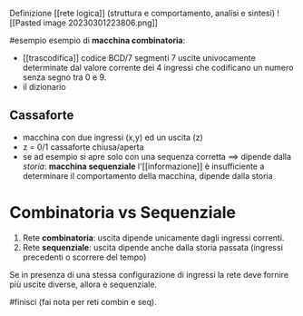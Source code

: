 Definizione [[rete logica]] (struttura e comportamento, analisi e sintesi)
![[Pasted image 20230301223806.png]]

#esempio 
esempio di **macchina combinatoria**:
- [[trascodifica]] codice BCD/7 segmenti
	7 uscite univocamente determinate dal valore corrente dei 4 ingressi che codificano un numero senza segno tra 0 e 9.
- il dizionario

## Cassaforte
- macchina con due ingressi (x,y) ed un uscita (z)
- z = 0/1 cassaforte chiusa/aperta
- se ad esempio si apre solo con una sequenza corretta $\implies$ dipende dalla *storia*:
	**macchina sequenziale**
		l'[[informazione]] è insufficiente a determinare il comportamento della macchina, dipende dalla storia

# Combinatoria vs Sequenziale
1. Rete **combinatoria**: uscita dipende unicamente dagli ingressi correnti.
2. Rete **sequenziale**: uscita dipende anche dalla storia passata (ingressi precedenti o scorrere del tempo) 

Se in presenza di una stessa configurazione di ingressi la rete deve fornire più uscite diverse, allora è sequenziale.

#finisci (fai nota per reti combin e seq).